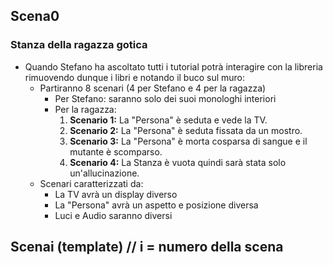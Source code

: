 ## Scena0

### Stanza della ragazza gotica
- Quando Stefano ha ascoltato tutti i tutorial potrà interagire con la libreria rimuovendo dunque i libri e notando il buco sul muro:
    - Partiranno 8 scenari (4 per Stefano e 4 per la ragazza)
        - Per Stefano: saranno solo dei suoi monologhi interiori
        - Per la ragazza:
            1. **Scenario 1:** La "Persona" è seduta e vede la TV.
            2. **Scenario 2:** La "Persona" è seduta fissata da un mostro.
            3. **Scenario 3:** La "Persona" è morta cosparsa di sangue e il mutante è scomparso.
            4. **Scenario 4:** La Stanza è vuota quindi sarà stata solo un'allucinazione.
    - Scenari caratterizzati da:
        - La TV avrà un display diverso
        - La "Persona" avrà un aspetto e posizione diversa
        - Luci e Audio saranno diversi

## Scenai (template) // i = numero della scena
